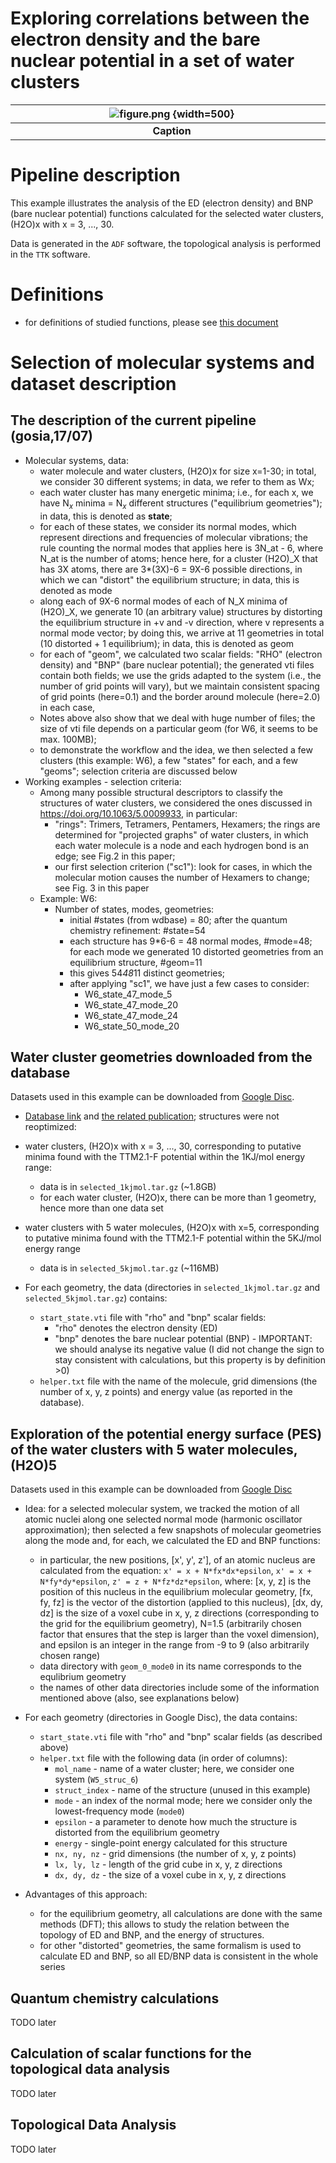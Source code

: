 # Exploring correlations between the electron density and the bare nuclear potential in a set of water clusters

| ![figure.png](screenshots/EXAMPLE/figure.png) {width=500}|
|:-:|
|<div style="width:500px"><b>Caption</b></div>|



# Pipeline description

This example illustrates the analysis of the ED (electron density) and BNP (bare nuclear potential) functions calculated for the selected water clusters, (H2O)x with x = 3, ..., 30.

Data is generated in the `ADF` software, the topological analysis is performed in the `TTK` software.


# Definitions

* for definitions of studied functions, please see [this document](definitions.md)


# Selection of molecular systems and dataset description


## The description of the current pipeline (gosia,17/07)

- Molecular systems, data:
  - water molecule and water clusters, (H2O)x for size x=1-30; in total, we consider 30 different systems; in data, we refer to them as Wx;
  - each water cluster has many energetic minima; i.e., for each x, we have N$_x$ minima = N$_x$ different structures ("equilibrium geometries"); in data, this is denoted as **state**;
  - for each of these states, we consider its normal modes, which represent directions and frequencies of molecular vibrations; the rule counting the normal modes that applies here is 3N_at - 6, where N_at is the number of atoms; hence here, for a cluster (H2O)_X that has 3X atoms, there are 3*(3X)-6 = 9X-6 possible directions, in which we can "distort" the equilibrium structure; in data, this is denoted as mode
  - along each of 9X-6 normal modes of each of N_X minima of (H2O)_X, we generate 10 (an arbitrary value) structures by distorting the equilibrium structure in +v and -v direction, where v represents a normal mode vector; by doing this, we arrive at 11 geometries in total (10 distorted + 1 equilibrium); in data, this is denoted as geom
  - for each of "geom", we calculated two scalar fields: "RHO" (electron density) and "BNP" (bare nuclear potential); the generated vti files contain both fields; we use the grids adapted to the system (i.e., the number of grid points will vary), but we maintain consistent spacing of grid points (here=0.1) and the border around molecule (here=2.0) in each case,
  - Notes above also show that we deal with huge number of files; the size of vti file depends on a particular geom (for W6, it seems to be max. 100MB);
  - to demonstrate the workflow and the idea, we then selected a few clusters (this example: W6), a few "states" for each, and a few "geoms"; selection criteria are discussed below
- Working examples - selection criteria:
  - Among many possible structural descriptors to classify the structures of water clusters, we considered the ones discussed in https://doi.org/10.1063/5.0009933, in particular:
    - "rings": Trimers, Tetramers, Pentamers, Hexamers; the rings are determined for "projected graphs" of water clusters, in which each water molecule is a node and each hydrogen bond is an edge; see Fig.2 in this paper;
    - our first selection criterion ("sc1"): look for cases, in which the molecular motion causes the number of Hexamers to change; see Fig. 3 in this paper
  - Example: W6:
    - Number of states, modes, geometries:
      - initial #states (from wdbase) = 80; after the quantum chemistry refinement: #state=54
      - each structure has 9*6-6 = 48 normal modes, #mode=48; for each mode we generated 10 distorted geometries from an equilibrium structure, #geom=11
      - this gives 54*48*11 distinct geometries;
      - after applying "sc1", we have just a few cases to consider:
        - W6_state_47_mode_5
        - W6_state_47_mode_20
        - W6_state_47_mode_24
        - W6_state_50_mode_20





## Water cluster geometries downloaded from the database

Datasets used in this example can be downloaded from [Google Disc](https://drive.google.com/drive/u/2/folders/1P1xhseed2snQC7HzYXxu5aY2XLeglGsQ).

* [Database link](https://sites.uw.edu/wdbase/) and [the related publication](https://doi.org/10.1063/1.5128378); structures were not reoptimized:

* water clusters, (H2O)x with x = 3, ..., 30, corresponding to putative minima found with the TTM2.1-F potential within the 1KJ/mol energy range:
  * data is in `selected_1kjmol.tar.gz` (~1.8GB)
  * for each water cluster, (H2O)x, there can be more than 1 geometry, hence more than one data set

* water clusters with 5 water molecules, (H2O)x with x=5, corresponding to putative minima found with the TTM2.1-F potential within the 5KJ/mol energy range
  * data is in `selected_5kjmol.tar.gz` (~116MB)

* For each geometry, the data (directories in `selected_1kjmol.tar.gz` and `selected_5kjmol.tar.gz`) contains:
  * `start_state.vti` file with "rho" and "bnp" scalar fields:
    * "rho" denotes the electron density (ED)
    * "bnp" denotes the bare nuclear potential (BNP) - IMPORTANT: we should analyse its negative value (I did not change the sign to stay consistent with calculations, but this property is by definition >0)
  * `helper.txt` file with the name of the molecule, grid dimensions (the number of x, y, z points) and energy value (as reported in the database).


## Exploration of the potential energy surface (PES) of the water clusters with 5 water molecules, (H2O)5

Datasets used in this example can be downloaded from [Google Disc](https://drive.google.com/drive/u/2/folders/1VEdaAPV7DtiIArKcD0kFCyP7FDdeLgwq)

* Idea: for a selected molecular system, we tracked the motion of all atomic nuclei along one selected normal mode (harmonic oscillator approximation); then selected a few snapshots of molecular geometries along the mode and, for each, we calculated the ED and BNP functions:
    * in particular, the new positions, [x', y', z'], of an atomic nucleus are calculated from the equation: `x' = x + N*fx*dx*epsilon`, `x' = x + N*fy*dy*epsilon`, `z' = z + N*fz*dz*epsilon`, where: [x, y, z] is the position of this nucleus in the equilibrium molecular geometry, [fx, fy, fz] is the vector of the distortion (applied to this nucleus), [dx, dy, dz] is the size of a voxel cube in x, y, z directions (corresponding to the grid for the equilibrium geometry), N=1.5 (arbitrarily chosen factor that ensures that the step is larger than the voxel dimension), and epsilon is an integer in the range from -9 to 9 (also arbitrarily chosen range)
    * data directory with  `geom_0_mode0` in its name corresponds to the equlibrium geometry
    * the names of other data directories include some of the information mentioned above (also, see explanations below)

* For each geometry (directories in Google Disc), the data contains:
  * `start_state.vti` file with "rho" and "bnp" scalar fields (as described above)
  * `helper.txt` file with the following data (in order of columns): 
    * `mol_name` - name of a water cluster; here, we consider one system (`W5_struc_6`)
    * `struct_index` - name of the structure (unused in this example)
    * `mode` - an index of the normal mode; here we consider only the lowest-frequency mode (`mode0`)
    * `epsilon` - a parameter to denote how much the structure is distorted from the equilibrium geometry 
    * `energy` - single-point energy calculated for this structure
    * `nx, ny, nz` - grid dimensions (the number of x, y, z points)
    * `lx, ly, lz` - length of the grid cube in x, y, z directions
    * `dx, dy, dz` - the size of a voxel cube in x, y, z directions

* Advantages of this approach: 
    * for the equilibrium geometry, all calculations are done with the same methods (DFT); this allows to study the relation between the topology of ED and BNP, and the energy of structures.
    * for other "distorted" geometries, the same formalism is used to calculate ED and BNP, so all ED/BNP data is consistent in the whole series
  

## Quantum chemistry calculations

TODO later


## Calculation of scalar functions for the topological data analysis

TODO later

## Topological Data Analysis

TODO later


